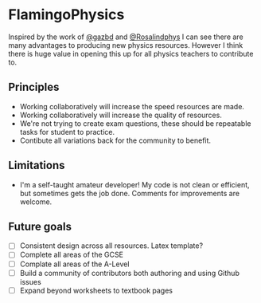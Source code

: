 # FlamingoPhysics

Inspired by the work of [@gazbd](https://twitter.com/gazbd) and [@Rosalindphys](https://twitter.com/Rosalindphys) I can see there are many advantages to producing new physics resources. However I think there is huge value in opening this up for all physics teachers to contribute to.

## Principles

* Working collaboratively will increase the speed resources are made.
* Working collaboratively will increase the quality of resources.
* We're not trying to create exam questions, these should be repeatable tasks for student to practice.
* Contibute all variations back for the community to benefit.

## Limitations

* I'm a self-taught amateur developer! My code is not clean or efficient, but sometimes gets the job done. Comments for improvements are welcome.

## Future goals

- [ ] Consistent design across all resources. Latex template?
- [ ] Complete all areas of the GCSE
- [ ] Complate all areas of the A-Level
- [ ] Build a community of contributors both authoring and using Github issues
- [ ] Expand beyond worksheets to textbook pages
